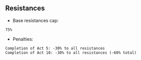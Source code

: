 ## Resistances
- Base resistances cap: 
```
75%
```
- Penalties:
```
Completion of Act 5: -30% to all resistances
Completion of Act 10: -30% to all resistances (-60% total)
```